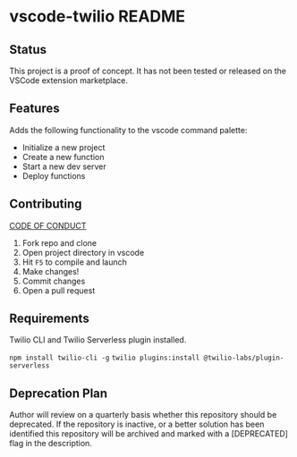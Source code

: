 # vscode-twilio README

## Status
This project is a proof of concept. It has not been tested or released on the VSCode extension marketplace.

## Features
Adds the following functionality to the vscode command palette:

* Initialize a new project
* Create a new function
* Start a new dev server
* Deploy functions

## Contributing
[CODE OF CONDUCT](https://github.com/twilio-labs/.github/blob/master/CODE_OF_CONDUCT.md)

1. Fork repo and clone
2. Open project directory in vscode
3. Hit `F5` to compile and launch
4. Make changes!
5. Commit changes
6. Open a pull request

## Requirements
Twilio CLI and Twilio Serverless plugin installed.

`npm install twilio-cli -g`
`twilio plugins:install @twilio-labs/plugin-serverless`

## Deprecation Plan
Author will review on a quarterly basis whether this repository should be deprecated. If the repository is inactive, or a better solution has been identified this repository will be archived and marked with a [DEPRECATED] flag in the description.

